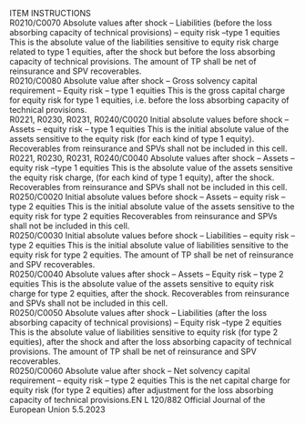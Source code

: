  
ITEM  INSTRUCTIONS  
R0210/C0070  Absolute values after shock – 
Liabilities (before the loss 
absorbing capacity of technical 
provisions) – equity risk –type 
1 equities  This is the absolute value of the liabilities sensitive to equity risk charge related to 
type 1 equities, after the shock but before the loss absorbing capacity of technical 
provisions. 
The amount of TP shall be net of reinsurance and SPV recoverables.  
R0210/C0080  Absolute value after shock – 
Gross solvency capital 
requirement – Equity risk – 
type 1 equities  This is the gross capital charge for equity risk for type 1 equities, i.e. before the 
loss absorbing capacity of technical provisions.  
R0221, R0230, 
R0231, 
R0240/C0020  Initial absolute values before 
shock – Assets – equity risk – 
type 1 equities  This is the initial absolute value of the assets sensitive to the equity risk (for each 
kind of type 1 equity). 
Recoverables from reinsurance and SPVs shall not be included in this cell.  
R0221, R0230, 
R0231, 
R0240/C0040  Absolute values after shock – 
Assets – equity risk –type 1 
equities  This is the absolute value of the assets sensitive the equity risk charge, (for each 
kind of type 1 equity), after the shock. 
Recoverables from reinsurance and SPVs shall not be included in this cell.  
R0250/C0020  Initial absolute values before 
shock – Assets – equity risk – 
type 2 equities  This is the initial absolute value of the assets sensitive to the equity risk for type 2 
equities 
Recoverables from reinsurance and SPVs shall not be included in this cell.  
R0250/C0030  Initial absolute values before 
shock – Liabilities – equity risk 
–type 2 equities  This is the initial absolute value of liabilities sensitive to the equity risk for type 2 
equities. 
The amount of TP shall be net of reinsurance and SPV recoverables.  
R0250/C0040  Absolute values after shock – 
Assets – Equity risk – type 2 
equities  This is the absolute value of the assets sensitive to equity risk charge for type 2 
equities, after the shock. 
Recoverables from reinsurance and SPVs shall not be included in this cell.  
R0250/C0050  Absolute values after shock – 
Liabilities (after the loss 
absorbing capacity of technical 
provisions) – Equity risk –type 
2 equities  This is the absolute value of liabilities sensitive to equity risk (for type 2 equities), 
after the shock and after the loss absorbing capacity of technical provisions. 
The amount of TP shall be net of reinsurance and SPV recoverables.  
R0250/C0060  Absolute value after shock – 
Net solvency capital 
requirement – equity risk – 
type 2 equities  This is the net capital charge for equity risk (for type 2 equities) after adjustment 
for the loss absorbing capacity of technical provisions.EN  L 120/882 Official Journal of the European Union 5.5.2023